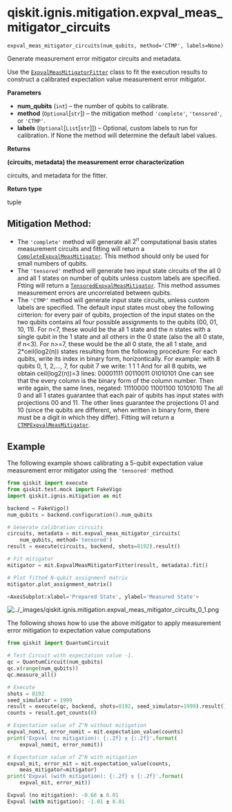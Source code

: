 # qiskit.ignis.mitigation.expval\_meas\_mitigator\_circuits



`expval_meas_mitigator_circuits(num_qubits, method='CTMP', labels=None)`

Generate measurement error mitigator circuits and metadata.

Use the [`ExpvalMeasMitigatorFitter`](qiskit.ignis.mitigation.ExpvalMeasMitigatorFitter#qiskit.ignis.mitigation.ExpvalMeasMitigatorFitter "qiskit.ignis.mitigation.ExpvalMeasMitigatorFitter") class to fit the execution results to construct a calibrated expectation value measurement error mitigator.

**Parameters**

*   **num\_qubits** (`int`) – the number of qubits to calibrate.
*   **method** (`Optional`\[`str`]) – the mitigation method `'complete'`, `'tensored'`, or `'CTMP'`.
*   **labels** (`Optional`\[`List`\[`str`]]) – Optional, custom labels to run for calibration. If None the method will determine the default label values.

**Returns**

**(circuits, metadata) the measurement error characterization**

circuits, and metadata for the fitter.

**Return type**

tuple

## Mitigation Method:

*   The `'complete'` method will generate all $2^n$ computational basis states measurement circuits and fitting will return a [`CompleteExpvalMeasMitigator`](qiskit.ignis.mitigation.CompleteExpvalMeasMitigator#qiskit.ignis.mitigation.CompleteExpvalMeasMitigator "qiskit.ignis.mitigation.CompleteExpvalMeasMitigator"). This method should only be used for small numbers of qubits.
*   The `'tensored'` method will generate two input state circuits of the all 0 and all 1 states on number of qubits unless custom labels are specified. Ftting will return a [`TensoredExpvalMeasMitigator`](qiskit.ignis.mitigation.TensoredExpvalMeasMitigator#qiskit.ignis.mitigation.TensoredExpvalMeasMitigator "qiskit.ignis.mitigation.TensoredExpvalMeasMitigator"). This method assumes measurement errors are uncorrelated between qubits.
*   The `'CTMP'` method will generate input state circuits, unless custom labels are specified. The default input states must obey the following cirterion: for every pair of qubits, projection of the input states on the two qubits contains all four possible assignments to the qubits (00, 01, 10, 11). For n\<7, these would be the all 1 state and the $n$ states with a single qubit in the 1 state and all others in the 0 state (also the all 0 state, if n\<3). For n>=7, these would be the all 0 state, the all 1 state, and 2\*ceil(log2(n)) states resulting from the following procedure: For each qubits, write its index in binary form, horizontically. For example: with 8 qubits 0, 1, 2,…, 7, for qubit 7 we write: 1 1 1 And for all 8 qubits, we obtain ceil(log2(n))=3 lines: 00001111 00110011 01010101 One can see that the every column is the binary form of the column number. Then write again, the same lines, negated: 11110000 11001100 10101010 The all 0 and all 1 states guarantee that each pair of qubits has input states with projections 00 and 11. The other lines guarantee the projections 01 and 10 (since the qubits are different, when written in binary form, there must be a digit in which they differ). Fitting will return a [`CTMPExpvalMeasMitigator`](qiskit.ignis.mitigation.CTMPExpvalMeasMitigator#qiskit.ignis.mitigation.CTMPExpvalMeasMitigator "qiskit.ignis.mitigation.CTMPExpvalMeasMitigator").

## Example

The following example shows calibrating a 5-qubit expectation value measurement error mitigator using the `'tensored'` method.

```python
from qiskit import execute
from qiskit.test.mock import FakeVigo
import qiskit.ignis.mitigation as mit

backend = FakeVigo()
num_qubits = backend.configuration().num_qubits

# Generate calibration circuits
circuits, metadata = mit.expval_meas_mitigator_circuits(
    num_qubits, method='tensored')
result = execute(circuits, backend, shots=8192).result()

# Fit mitigator
mitigator = mit.ExpvalMeasMitigatorFitter(result, metadata).fit()

# Plot fitted N-qubit assignment matrix
mitigator.plot_assignment_matrix()
```

```python
<AxesSubplot:xlabel='Prepared State', ylabel='Measured State'>
```

![../\_images/qiskit.ignis.mitigation.expval\_meas\_mitigator\_circuits\_0\_1.png](/images/api/qiskit/0.31/qiskit.ignis.mitigation.expval_meas_mitigator_circuits_0_1.png)

The following shows how to use the above mitigator to apply measurement error mitigation to expectation value computations

```python
from qiskit import QuantumCircuit

# Test Circuit with expectation value -1.
qc = QuantumCircuit(num_qubits)
qc.x(range(num_qubits))
qc.measure_all()

# Execute
shots = 8192
seed_simulator = 1999
result = execute(qc, backend, shots=8192, seed_simulator=1999).result()
counts = result.get_counts(0)

# Expectation value of Z^N without mitigation
expval_nomit, error_nomit = mit.expectation_value(counts)
print('Expval (no mitigation): {:.2f} ± {:.2f}'.format(
    expval_nomit, error_nomit))

# Expectation value of Z^N with mitigation
expval_mit, error_mit = mit.expectation_value(counts,
    meas_mitigator=mitigator)
print('Expval (with mitigation): {:.2f} ± {:.2f}'.format(
    expval_mit, error_mit))
```

```python
Expval (no mitigation): -0.66 ± 0.01
Expval (with mitigation): -1.01 ± 0.01
```
